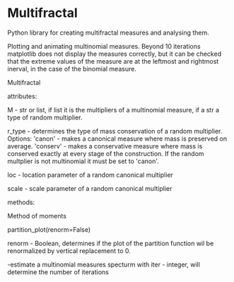 # Multifractal

Python library for creating multifractal measures and analysing them. 

Plotting and animating multinomial measures. Beyond 10 iterations matplotlib does not display the measures correctly, but it can be checked that the extreme values of the measure are at the leftmost and rightmost inerval, in the case of the binomial measure. 

Multifractal

attributes:

M - str or list, if list it is the multipliers of a multinomial measure, if a str a type of random multiplier. 

r_type - determines the type of mass conservation of a random multiplier. Options: 'canon' - makes a canonical measure where mass is preserved on average. 'conserv' - makes a conservative measure where mass is conserved exactly at every stage of the construction. If the random multplier is not multinomial it must be set to 'canon'.

loc - location parameter of a random canonical multiplier

scale - scale parameter of a random canonical multiplier

methods: 

Method of moments 

partition_plot(renorm=False)

renorm - Boolean, determines if the plot of the partition function wil be renormalized by vertical replacement to 0. 

-estimate a multinomial measures specturm with iter - integer, will determine the number of iterations 


